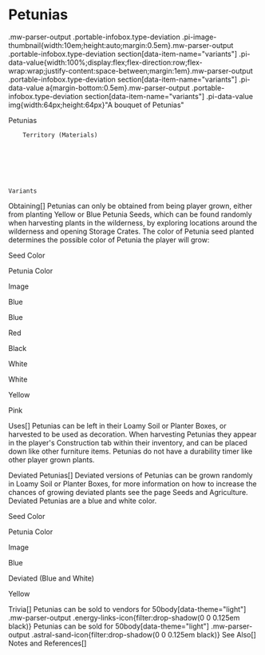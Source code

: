 # Petunias

.mw-parser-output .portable-infobox.type-deviation .pi-image-thumbnail{width:10em;height:auto;margin:0.5em}.mw-parser-output .portable-infobox.type-deviation section[data-item-name="variants"] .pi-data-value{width:100%;display:flex;flex-direction:row;flex-wrap:wrap;justify-content:space-between;margin:1em}.mw-parser-output .portable-infobox.type-deviation section[data-item-name="variants"] .pi-data-value a{margin-bottom:0.5em}.mw-parser-output .portable-infobox.type-deviation section[data-item-name="variants"] .pi-data-value img{width:64px;height:64px}"A bouquet of Petunias"

Petunias


	
		
		
	
	


	
	
	
	
	
	
	
		Territory (Materials)
	
	
	




	Variants


	
	     







Obtaining[]
Petunias can only be obtained from being player grown, either from planting Yellow or Blue Petunia Seeds, which can be found randomly when harvesting plants in the wilderness, by exploring locations around the wilderness and opening Storage Crates. The color of Petunia seed planted determines the possible color of Petunia the player will grow:



Seed Color

Petunia Color

Image


Blue

Blue




Red




Black




White

White




Yellow




Pink




Uses[]
Petunias can be left in their Loamy Soil or Planter Boxes, or harvested to be used as decoration. When harvesting Petunias they appear in the player's Construction tab within their inventory, and can be placed down like other furniture items. Petunias do not have a durability timer like other player grown plants.

Deviated Petunias[]
Deviated versions of Petunias can be grown randomly in Loamy Soil or Planter Boxes, for more information on how to increase the chances of growing deviated plants see the page Seeds and Agriculture. Deviated Petunias are a blue and white color.



Seed Color

Petunia Color

Image


Blue

Deviated (Blue and White)




Yellow

Trivia[]
Petunias can be sold to vendors for  50body[data-theme="light"] .mw-parser-output .energy-links-icon{filter:drop-shadow(0 0 0.125em black)}
Petunias can be sold for  50body[data-theme="light"] .mw-parser-output .astral-sand-icon{filter:drop-shadow(0 0 0.125em black)}
See Also[]
Notes and References[]
